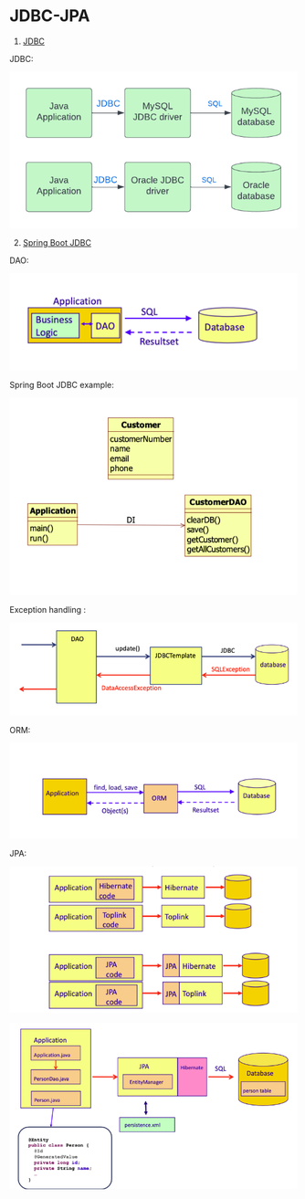 # JDBC-JPA

1. [JDBC](01-jdbc)

JDBC:

![](images/JDBC.png)

2. [Spring Boot JDBC](02-spring-boot-jdbc)

DAO:

![](images/dao.png)

Spring Boot JDBC example:

![](images/sbJdbc.png)

Exception handling :

![](images/exceptionhandling.png)

ORM:

![](images/orm.png)

JPA:

![](images/jpa.png)

![](images/jpaeg.png)
